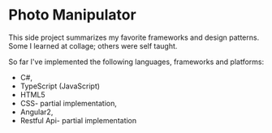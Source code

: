 # Photo Manipulator
This side project summarizes my favorite frameworks and design patterns.
Some I learned at collage; others were self taught.

So far I've implemented the following languages, frameworks and platforms:
* C#,
* TypeScript (JavaScript)
* HTML5
* CSS- partial implementation,
* Angular2,
* Restful Api- partial implementation
